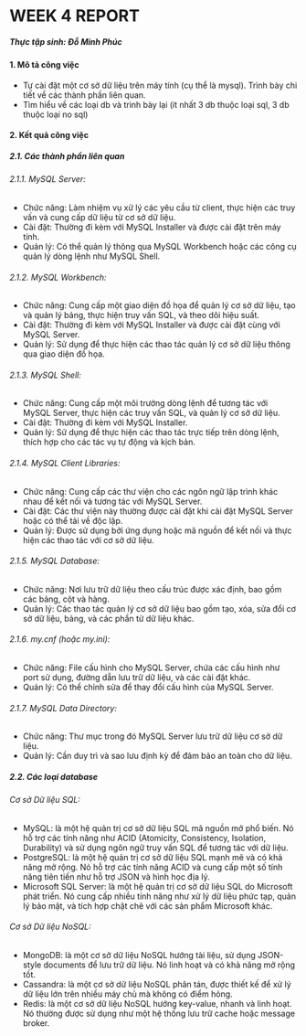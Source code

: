 # WEEK 4 REPORT

##### Thực tập sinh: Đỗ Minh Phúc

#### 1. Mô tả công việc

- Tự cài đặt một cơ sở dữ liệu trên máy tính (cụ thể là mysql). Trình bày chi tiết về các thành phần liên quan.
- Tìm hiểu về các loại db và trình bày lại (ít nhất 3 db thuộc loại sql, 3 db thuộc loại no sql)

#### 2. Kết quả công việc

##### 2.1. Các thành phần liên quan

###### 2.1.1. MySQL Server:
- Chức năng: Làm nhiệm vụ xử lý các yêu cầu từ client, thực hiện các truy vấn và cung cấp dữ liệu từ cơ sở dữ liệu.
- Cài đặt: Thường đi kèm với MySQL Installer và được cài đặt trên máy tính.
- Quản lý: Có thể quản lý thông qua MySQL Workbench hoặc các công cụ quản lý dòng lệnh như MySQL Shell.

###### 2.1.2. MySQL Workbench:
- Chức năng: Cung cấp một giao diện đồ họa để quản lý cơ sở dữ liệu, tạo và quản lý bảng, thực hiện truy vấn SQL, và theo dõi hiệu suất.
- Cài đặt: Thường đi kèm với MySQL Installer và được cài đặt cùng với MySQL Server.
- Quản lý: Sử dụng để thực hiện các thao tác quản lý cơ sở dữ liệu thông qua giao diện đồ họa.

###### 2.1.3. MySQL Shell:
- Chức năng: Cung cấp một môi trường dòng lệnh để tương tác với MySQL Server, thực hiện các truy vấn SQL, và quản lý cơ sở dữ liệu.
- Cài đặt: Thường đi kèm với MySQL Installer.
- Quản lý: Sử dụng để thực hiện các thao tác trực tiếp trên dòng lệnh, thích hợp cho các tác vụ tự động và kịch bản.

###### 2.1.4. MySQL Client Libraries:
- Chức năng: Cung cấp các thư viện cho các ngôn ngữ lập trình khác nhau để kết nối và tương tác với MySQL Server.
- Cài đặt: Các thư viện này thường được cài đặt khi cài đặt MySQL Server hoặc có thể tải về độc lập.
- Quản lý: Được sử dụng bởi ứng dụng hoặc mã nguồn để kết nối và thực hiện các thao tác với cơ sở dữ liệu.

###### 2.1.5. MySQL Database:
- Chức năng: Nơi lưu trữ dữ liệu theo cấu trúc được xác định, bao gồm các bảng, cột và hàng.
- Quản lý: Các thao tác quản lý cơ sở dữ liệu bao gồm tạo, xóa, sửa đổi cơ sở dữ liệu, bảng, và các phần tử dữ liệu khác.

###### 2.1.6. my.cnf (hoặc my.ini):
- Chức năng: File cấu hình cho MySQL Server, chứa các cấu hình như port sử dụng, đường dẫn lưu trữ dữ liệu, và các cài đặt khác.
- Quản lý: Có thể chỉnh sửa để thay đổi cấu hình của MySQL Server.

###### 2.1.7. MySQL Data Directory:
- Chức năng: Thư mục trong đó MySQL Server lưu trữ dữ liệu cơ sở dữ liệu.
- Quản lý: Cần duy trì và sao lưu định kỳ để đảm bảo an toàn cho dữ liệu.

##### 2.2. Các loại database

###### Cơ sở Dữ liệu SQL:

- MySQL: là một hệ quản trị cơ sở dữ liệu SQL mã nguồn mở phổ biến. Nó hỗ trợ các tính năng như ACID (Atomicity, Consistency, Isolation, Durability) và sử dụng ngôn ngữ truy vấn SQL để tương tác với dữ liệu.
- PostgreSQL: là một hệ quản trị cơ sở dữ liệu SQL mạnh mẽ và có khả năng mở rộng. Nó hỗ trợ các tính năng ACID và cung cấp một số tính năng tiên tiến như hỗ trợ JSON và hình học địa lý.
- Microsoft SQL Server: là một hệ quản trị cơ sở dữ liệu SQL do Microsoft phát triển. Nó cung cấp nhiều tính năng như xử lý dữ liệu phức tạp, quản lý bảo mật, và tích hợp chặt chẽ với các sản phẩm Microsoft khác.

###### Cơ sở Dữ liệu NoSQL:

- MongoDB: là một cơ sở dữ liệu NoSQL hướng tài liệu, sử dụng JSON-style documents để lưu trữ dữ liệu. Nó linh hoạt và có khả năng mở rộng tốt.
- Cassandra: là một cơ sở dữ liệu NoSQL phân tán, được thiết kế để xử lý dữ liệu lớn trên nhiều máy chủ mà không có điểm hỏng.
- Redis: là một cơ sở dữ liệu NoSQL hướng key-value, nhanh và linh hoạt. Nó thường được sử dụng như một hệ thống lưu trữ cache hoặc message broker.












